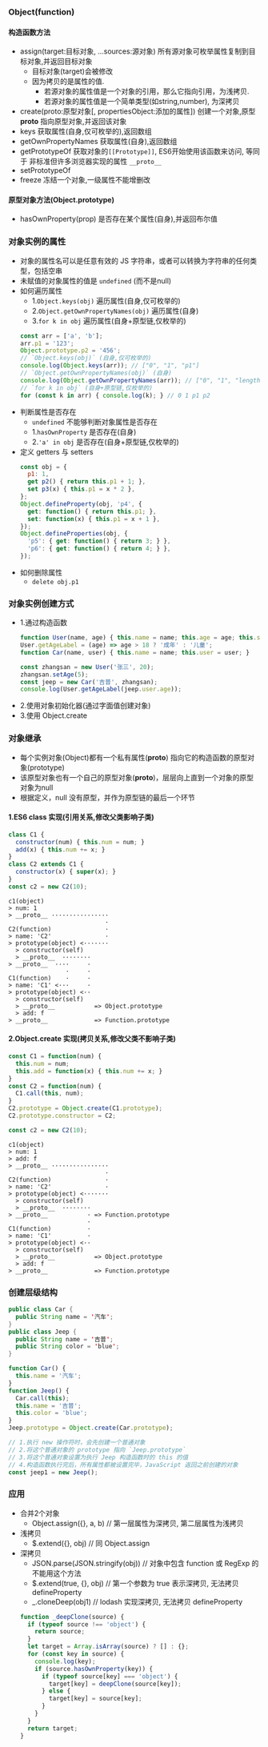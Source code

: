 ### Object(function)

#### 构造函数方法
- assign(target:目标对象, ...sources:源对象) 所有源对象可枚举属性复制到目标对象,并返回目标对象
  - 目标对象(target)会被修改
  - 因为拷贝的是属性的值.
    - 若源对象的属性值是一个对象的引用，那么它指向引用，为浅拷贝.
    - 若源对象的属性值是一个简单类型(如string,number), 为深拷贝
- create(proto:原型对象[, propertiesObject:添加的属性]) 创建一个对象,原型 __proto__ 指向原型对象,并返回该对象
- keys 获取属性(自身,仅可枚举的),返回数组
- getOwnPropertyNames 获取属性(自身),返回数组
- getPrototypeOf 获取对象的`[[Prototype]]`, ES6开始使用该函数来访问, 等同于 非标准但许多浏览器实现的属性 `__proto__`
- setPrototypeOf
- freeze 冻结一个对象,一级属性不能增删改

#### 原型对象方法(Object.prototype)
- hasOwnProperty(prop) 是否存在某个属性(自身),并返回布尔值

### 对象实例的属性
- 对象的属性名可以是任意有效的 JS 字符串，或者可以转换为字符串的任何类型，包括空串
- 未赋值的对象属性的值是 `undefined` (而不是null)
- 如何遍历属性
  - 1.`Object.keys(obj)` 遍历属性(自身,仅可枚举的)
  - 2.`Object.getOwnPropertyNames(obj)` 遍历属性(自身)
  - 3.`for k in obj` 遍历属性(自身+原型链,仅枚举的)
  ```js
  const arr = ['a', 'b'];
  arr.p1 = '123';
  Object.prototype.p2 = '456';
  // `Object.keys(obj)` (自身,仅可枚举的)
  console.log(Object.keys(arr)); // ["0", "1", "p1"]
  // `Object.getOwnPropertyNames(obj)` (自身)
  console.log(Object.getOwnPropertyNames(arr)); // ["0", "1", "length", "p1"]
  // `for k in obj` (自身+原型链,仅枚举的)
  for (const k in arr) { console.log(k); } // 0 1 p1 p2
  ```
- 判断属性是否存在
  - `undefined` 不能够判断对象属性是否存在
  - 1.`hasOwnProperty` 是否存在(自身)
  - 2.`'a' in obj` 是否存在(自身+原型链,仅枚举的)
- 定义 getters 与 setters
  ```js
  const obj = {
    p1: 1,
    get p2() { return this.p1 + 1; },
    set p3(x) { this.p1 = x * 2 },
  };
  Object.defineProperty(obj, 'p4', {
    get: function() { return this.p1; },
    set: function(x) { this.p1 = x + 1 },
  });
  Object.defineProperties(obj, {
    'p5': { get: function() { return 3; } },
    'p6': { get: function() { return 4; } },
  });
  ```
- 如何删除属性
  - `delete obj.p1`


### 对象实例创建方式
- 1.通过构造函数
  ```js
  function User(name, age) { this.name = name; this.age = age; this.setAge = age => { this.age = age; }; }
  User.getAgeLabel = (age) => age > 18 ? '成年' : '儿童';
  function Car(name, user) { this.name = name; this.user = user; }

  const zhangsan = new User('张三', 20);
  zhangsan.setAge(5);
  const jeep = new Car('吉普', zhangsan);
  console.log(User.getAgeLabel(jeep.user.age));
  ```
- 2.使用对象初始化器(通过字面值创建对象)
- 3.使用 Object.create

### 对象继承
- 每个实例对象(Object)都有一个私有属性(__proto__) 指向它的构造函数的原型对象(prototype)
- 该原型对象也有一个自己的原型对象(__proto__)，层层向上直到一个对象的原型对象为null
- 根据定义，null 没有原型，并作为原型链的最后一个环节

#### 1.ES6 class 实现(引用关系,修改父类影响子类)
```js
class C1 {
  constructor(num) { this.num = num; }
  add(x) { this.num += x; }
}
class C2 extends C1 {
  constructor(x) { super(x); }
}
const c2 = new C2(10);
```

```
c1(object)
> num: 1
> __proto__ ················
                           ·
C2(function)               ·
> name: 'C2'               ·
> prototype(object) <·······
  > constructor(self)
  > __proto__  ········
> __proto__  ····     ·
                ·     ·
C1(function)    ·     ·
> name: 'C1' <···     ·
> prototype(object) <··
  > constructor(self)
  > __proto__           => Object.prototype
  > add: f
> __proto__             => Function.prototype
```

#### 2.Object.create 实现(拷贝关系,修改父类不影响子类)

```js
const C1 = function(num) {
  this.num = num;
  this.add = function(x) { this.num += x; }
}
const C2 = function(num) {
  C1.call(this, num);
}
C2.prototype = Object.create(C1.prototype);
C2.prototype.constructor = C2;

const c2 = new C2(10);
```

```
c1(object)
> num: 1
> add: f
> __proto__ ················
                           ·
C2(function)               ·
> name: 'C2'               ·
> prototype(object) <·······
  > constructor(self)
  > __proto__  ········
> __proto__           · => Function.prototype
                      ·
C1(function)          ·
> name: 'C1'          ·
> prototype(object) <··
  > constructor(self)
  > __proto__           => Object.prototype
  > add: f
> __proto__             => Function.prototype
```

### 创建层级结构

```java
public class Car {
  public String name = '汽车';
}
public class Jeep {
  public String name = '吉普';
  public String color = 'blue';
}
```

```js
function Car() {
  this.name = '汽车';
}
function Jeep() {
  Car.call(this);
  this.name = '吉普';
  this.color = 'blue';
}
Jeep.prototype = Object.create(Car.prototype);

// 1.执行 new 操作符时，会先创建一个普通对象
// 2.将这个普通对象的 prototype 指向 `Jeep.prototype`
// 3.将这个普通对象设置为执行 Jeep 构造函数时的 this 的值
// 4.构造函数执行完后，所有属性都被设置完毕，JavaScript 返回之前创建的对象
const jeep1 = new Jeep();
```

### 应用
- 合并2个对象
  - Object.assign({}, a, b) // 第一层属性为深拷贝, 第二层属性为浅拷贝
- 浅拷贝
  - $.extend({}, obj) // 同 Object.assign
- 深拷贝
  - JSON.parse(JSON.stringify(obj)) // 对象中包含 function 或 RegExp 的不能用这个方法
  - $.extend(true, {}, obj) // 第一个参数为 true 表示深拷贝, 无法拷贝 defineProperty
  - _.cloneDeep(obj1) // lodash 实现深拷贝, 无法拷贝 defineProperty
  ```js
  function _deepClone(source) {
    if (typeof source !== 'object') {
      return source;
    }
    let target = Array.isArray(source) ? [] : {};
    for (const key in source) {
      console.log(key);
      if (source.hasOwnProperty(key)) {
        if (typeof source[key] === 'object') {
          target[key] = deepClone(source[key]);
        } else {
          target[key] = source[key];
        }
      }
    }
    return target;
  }
  ```